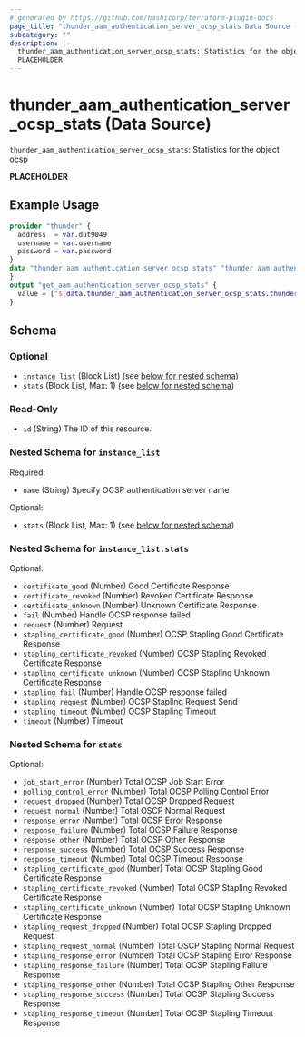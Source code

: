 ```yaml
---
# generated by https://github.com/hashicorp/terraform-plugin-docs
page_title: "thunder_aam_authentication_server_ocsp_stats Data Source - terraform-provider-thunder"
subcategory: ""
description: |-
  thunder_aam_authentication_server_ocsp_stats: Statistics for the object ocsp
  PLACEHOLDER
---
```


# thunder_aam_authentication_server_ocsp_stats (Data Source)

`thunder_aam_authentication_server_ocsp_stats`: Statistics for the object ocsp

__PLACEHOLDER__

## Example Usage

```terraform
provider "thunder" {
  address  = var.dut9049
  username = var.username
  password = var.password
}
data "thunder_aam_authentication_server_ocsp_stats" "thunder_aam_authentication_server_ocsp_stats" {
}
output "get_aam_authentication_server_ocsp_stats" {
  value = ["${data.thunder_aam_authentication_server_ocsp_stats.thunder_aam_authentication_server_ocsp_stats}"]
}
```

<!-- schema generated by tfplugindocs -->
## Schema

### Optional

- `instance_list` (Block List) (see [below for nested schema](#nestedblock--instance_list))
- `stats` (Block List, Max: 1) (see [below for nested schema](#nestedblock--stats))

### Read-Only

- `id` (String) The ID of this resource.

<a id="nestedblock--instance_list"></a>
### Nested Schema for `instance_list`

Required:

- `name` (String) Specify OCSP authentication server name

Optional:

- `stats` (Block List, Max: 1) (see [below for nested schema](#nestedblock--instance_list--stats))

<a id="nestedblock--instance_list--stats"></a>
### Nested Schema for `instance_list.stats`

Optional:

- `certificate_good` (Number) Good Certificate Response
- `certificate_revoked` (Number) Revoked Certificate Response
- `certificate_unknown` (Number) Unknown Certificate Response
- `fail` (Number) Handle OCSP response failed
- `request` (Number) Request
- `stapling_certificate_good` (Number) OCSP Stapling Good Certificate Response
- `stapling_certificate_revoked` (Number) OCSP Stapling Revoked Certificate Response
- `stapling_certificate_unknown` (Number) OCSP Stapling Unknown Certificate Response
- `stapling_fail` (Number) Handle OCSP response failed
- `stapling_request` (Number) OCSP Stapling Request Send
- `stapling_timeout` (Number) OCSP Stapling Timeout
- `timeout` (Number) Timeout



<a id="nestedblock--stats"></a>
### Nested Schema for `stats`

Optional:

- `job_start_error` (Number) Total OCSP Job Start Error
- `polling_control_error` (Number) Total OCSP Polling Control Error
- `request_dropped` (Number) Total OCSP Dropped Request
- `request_normal` (Number) Total OSCP Normal Request
- `response_error` (Number) Total OCSP Error Response
- `response_failure` (Number) Total OCSP Failure Response
- `response_other` (Number) Total OCSP Other Response
- `response_success` (Number) Total OCSP Success Response
- `response_timeout` (Number) Total OCSP Timeout Response
- `stapling_certificate_good` (Number) Total OCSP Stapling Good Certificate Response
- `stapling_certificate_revoked` (Number) Total OCSP Stapling Revoked Certificate Response
- `stapling_certificate_unknown` (Number) Total OCSP Stapling Unknown Certificate Response
- `stapling_request_dropped` (Number) Total OCSP Stapling Dropped Request
- `stapling_request_normal` (Number) Total OSCP Stapling Normal Request
- `stapling_response_error` (Number) Total OCSP Stapling Error Response
- `stapling_response_failure` (Number) Total OCSP Stapling Failure Response
- `stapling_response_other` (Number) Total OCSP Stapling Other Response
- `stapling_response_success` (Number) Total OCSP Stapling Success Response
- `stapling_response_timeout` (Number) Total OCSP Stapling Timeout Response



